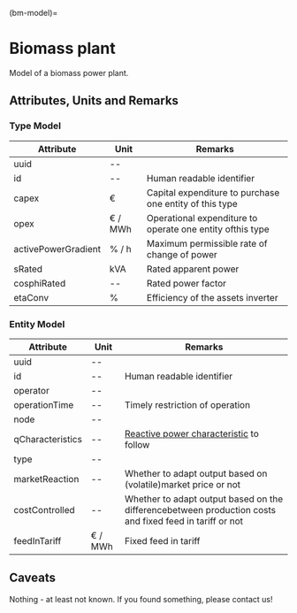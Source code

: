 (bm-model)=

# Biomass plant

Model of a biomass power plant.

## Attributes, Units and Remarks

### Type Model

| Attribute           | Unit    | Remarks                                                   |
| ------------------- | ------- | --------------------------------------------------------- |
| uuid                | --      |                                                           |
| id                  | --      | Human readable identifier                                 |
| capex               | €       | Capital expenditure to purchase one entity of this type   |
| opex                | € / MWh | Operational expenditure to operate one entity ofthis type |
| activePowerGradient | % / h   | Maximum permissible rate of change of power               |
| sRated              | kVA     | Rated apparent power                                      |
| cosphiRated         | --      | Rated power factor                                        |
| etaConv             | %       | Efficiency of the assets inverter                         |

### Entity Model

| Attribute        | Unit    | Remarks                                                                                                 |
| ---------------- | ------- | ------------------------------------------------------------------------------------------------------- |
| uuid             | --      |                                                                                                         |
| id               | --      | Human readable identifier                                                                               |
| operator         | --      |                                                                                                         |
| operationTime    | --      | Timely restriction of operation                                                                         |
| node             | --      |                                                                                                         |
| qCharacteristics | --      | [Reactive power characteristic](general.md#reactive_power_characteristics) to follow                    |
| type             | --      |                                                                                                         |
| marketReaction   | --      | Whether to adapt output based on (volatile)market price or not                                          |
| costControlled   | --      | Whether to adapt output based on the differencebetween production costs and fixed feed in tariff or not |
| feedInTariff     | € / MWh | Fixed feed in tariff                                                                                    |

## Caveats

Nothing - at least not known.
If you found something, please contact us!
